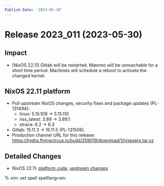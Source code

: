 ```yaml
---
Publish Date: '2023-05-30'
---
```


# Release 2023_011 (2023-05-30)

## Impact

- \[NixOS 22.11\] Gitlab will be restarted. Matomo will be unreachable for a
   short time period. Machines will schedule a reboot to activate the changed
   kernel.


## NixOS 22.11 platform

- Pull upstream NixOS changes, security fixes and package updates (PL-131494):
  - linux: 5.15.109 -> 5.15.110
  - nss_latest: 3.89 -> 3.89.1
  - strace: 6.2 -> 6.3
- Gitlab: 15.11.3 -> 15.11.5 (PL-131506).
- Production channel URL for this release: https://hydra.flyingcircus.io/build/259019/download/1/nixexprs.tar.xz

## Detailed Changes

- NixOS 22.11: [platform code](https://github.com/flyingcircusio/fc-nixos/compare/fc/r2023_010/22.11...3632f5af4ec3ea750aa5d131d2fa785bdcc4e30f),
  [upstream changes](https://github.com/flyingcircusio/nixpkgs/compare/63572e7d205027d8ae4bed36f1d5b166ae620d14...960dab25f0225cf9fd8f48922087d805ae649782)

% vim: set spell spelllang=en:
